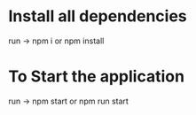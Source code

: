 # Install all dependencies

run -> npm i or npm install

# To Start the application

run -> npm start or npm run start